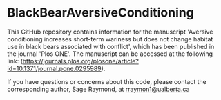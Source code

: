 # BlackBearAversiveConditioning

This GitHub repository contains information for the manuscript 'Aversive conditioning increases short-term wariness but does not change habitat use in black bears associated with conflict', which has been published in the journal 'Plos ONE'. The manuscript can be accessed at the following link: (https://journals.plos.org/plosone/article?id=10.1371/journal.pone.0295989).

If you have questions or concerns about this code, please contact the corresponding author, Sage Raymond, at rraymon1@ualberta.ca
